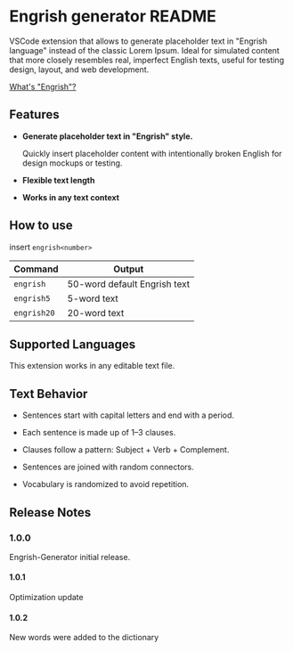 # Engrish generator README

VSCode extension that allows to generate placeholder text in "Engrish language" instead of the classic Lorem Ipsum. Ideal for simulated content that more closely resembles real, imperfect English texts, useful for testing design, layout, and web development.

<a href="https://en.wikipedia.org/wiki/Engrish" target="_blank" rel="noopener noreferrer">What's "Engrish"?</a>

## Features

* <strong>Generate placeholder text in "Engrish" style.</strong><br>

    Quickly insert placeholder content with intentionally broken English for design mockups or testing.

* <strong>Flexible text length</strong><br>

* <strong> Works in any text context</strong><br>

## How to use

insert `engrish<number>`

| Command         | Output                          |
|-----------------|---------------------------------|
| `engrish`       | 50-word default Engrish text    |
| `engrish5`      | 5-word text                     |
| `engrish20`     | 20-word text                    |

## Supported Languages

This extension works in any editable text file.

## Text Behavior

- Sentences start with capital letters and end with a period.
- Each sentence is made up of 1–3 clauses.

- Clauses follow a pattern: Subject + Verb + Complement.

- Sentences are joined with random connectors.

- Vocabulary is randomized to avoid repetition.

## Release Notes

### 1.0.0

Engrish-Generator initial release.

#### 1.0.1

Optimization update

#### 1.0.2

New words were added to the dictionary

